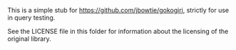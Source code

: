 This is a simple stub for https://github.com/jbowtie/gokogiri, strictly for use in query testing.

See the LICENSE file in this folder for information about the licensing of the original library.
